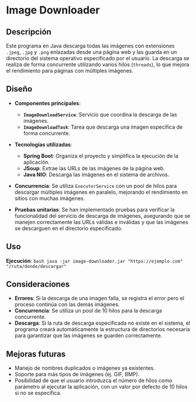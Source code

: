 # Image Downloader

## Descripción

Este programa en Java descarga todas las imágenes con extensiones `.jpeg`, `.jpg` y `.png` enlazadas desde una página web y las guarda en un directorio del sistema operativo especificado por el usuario. La descarga se realiza de forma concurrente utilizando varios hilos (`threads`), lo que mejora el rendimiento para páginas con múltiples imágenes.

## Diseño

- **Componentes principales**:
  - **`ImageDownloadService`**: Servicio que coordina la descarga de las imágenes.
  - **`ImageDownloadTask`**: Tarea que descarga una imagen específica de forma concurrente.
  
- **Tecnologías utilizadas**:
  - **Spring Boot**: Organiza el proyecto y simplifica la ejecución de la aplicación.
  - **JSoup**: Extrae las URLs de las imágenes de la página web.
  - **Java NIO**: Descarga las imágenes en el sistema de archivos.
  
- **Concurrencia**: Se utiliza `ExecutorService` con un pool de hilos para descargar múltiples imágenes en paralelo, mejorando el rendimiento en sitios con muchas imágenes.

- **Pruebas unitarias**: Se han implementado pruebas para verificar la funcionalidad del servicio de descarga de imágenes, asegurando que se manejen correctamente las URLs válidas e inválidas y que las imágenes se descarguen en el directorio especificado.

## Uso
 **Ejecución**:
    ```bash
    java -jar image-downloader.jar "https://ejemplo.com" "/ruta/donde/descargar"
    ```

## Consideraciones
- **Errores**: Si la descarga de una imagen falla, se registra el error pero el proceso continúa con las demás imágenes.
- **Concurrencia**: Se utiliza un pool de 10 hilos para la descarga concurrente.
- **Descarga**: Si la ruta de descarga especificada no existe en el sistema, el programa creará automáticamente la estructura de directorios necesaria para garantizar que las imágenes se guarden correctamente.

## Mejoras futuras
- Manejo de nombres duplicados o imágenes ya existentes.
- Soporte para más tipos de imágenes (ej. GIF, BMP).
- Posibilidad de que el usuario introduzca el número de hilos como parámetro al ejecutar la aplicación, con un valor por defecto de 10 hilos si no se especifica.